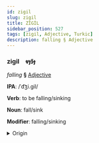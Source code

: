 ```yaml
---
id: zigil
slug: zigil
title: ZİGİL
sidebar_position: 527
tags: [zigil, Adjective, Turkic]
description: falling § Adjective
---
```


### zigil&emsp;<span kind="abugida">ⱴɟꜿ͊ɟ</span>

*falling* **§** [Adjective](../../tags/Adjective)

**IPA**: /ˈd͡ʒi.gil/

**Verb**: to be falling/sinking

**Noun**: fall/sink

**Modifier**: falling/sinking

<details>
    <summary>Origin</summary>
    Kyrgy жыгыл- jıgıl- <br/>
    <em>Turkic Language Family</em>
</details>